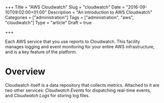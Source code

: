 +++
Title = "AWS Cloudwatch"
Slug = "cloudwatch"
Date = "2016-09-10T09:02:00+01:00"
Description = "An introduction to AWS Cloudwatch"
Categories = ["administration"]
Tags = ["administration", "aws", "cloudwatch"]
Type = "article"
Draft = true

+++


Each AWS service that you use reports to Cloudwatch. This facility manages logging and event monitoring for your entire AWS infrastructure, and is a key feature of the platform.

<!--more-->

# Overview #

Cloudwatch itself is a data repository that collects metrics. Attached to it are two other services: *Cloudwatch Events* for dispatching real-time events, and *Cloudwatch Logs* for storing log files.
